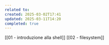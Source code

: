 ```yaml
---
related to: 
created: 2025-03-02T17:41
updated: 2025-03-11T14:20
completed: true
---
```

[[01 - introduzione alla shell]]
[[02 - filesystem]]